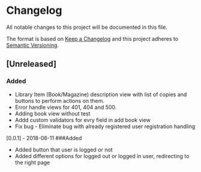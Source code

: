 # Changelog
All notable changes to this project will be documented in this file.

The format is based on [Keep a Changelog](http://keepachangelog.com/en/1.0.0/)
and this project adheres to [Semantic Versioning](http://semver.org/spec/v2.0.0.html).

## [Unreleased]

### Added
- Library Item (Book/Magazine) description view with list of copies and buttons to perform actions on them.
- Error handle views for 401, 404 and 500. 
- Adding book view without test
- Addd custom validators for evry field in add book view
- Fix bug - Eliminate bug with already registered user registration handling

[0.0.1] - 2018-06-11
###Added
- Added button that user is logged or not
- Added different options for logged out or logged in user, redirecting to the right page
